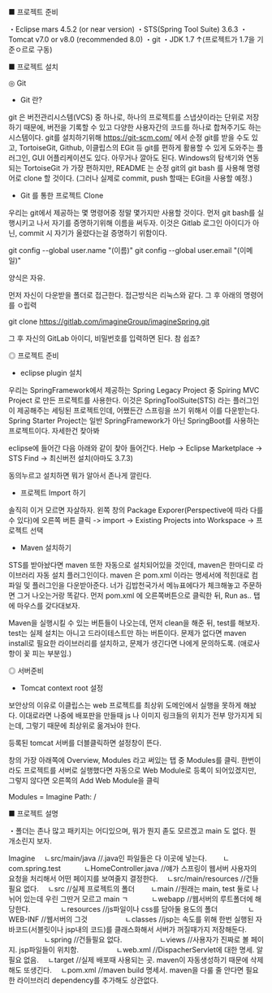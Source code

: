 ﻿■ 프로젝트 준비

・Eclipse mars 4.5.2 (or near version)
・STS(Spring Tool Suite) 3.6.3
・Tomcat v7.0 or v8.0 (recommended 8.0)
・git
・JDK 1.7 ↑(프로젝트가 1.7을 기준ㅇ르로 구동)



■ 프로젝트 설치

◎ Git

- Git 란?

git 은 버전관리시스템(VCS) 중 하나로, 하나의 프로젝트를 스냅샷이라는 단위로 저장하기 때문에, 버전을 기록할 수 있고 다양한 사용자간의 코드를 하나로 합쳐주기도 하는 시스템이다.
git를 설치하기위해 https://git-scm.com/ 에서 순정 git를 받을 수도 있고,
TortoiseGit, Github, 이클립스의 EGit 등 git를 편하게 활용할 수 있게 도와주는 플러그인, GUI 어플리케이션도 있다. 아무거나 깔아도 된다.
Windows의 탐색기와 연동되는 TortoiseGit 가 가장 편하지만, README 는 순정 git의 git bash 를 사용해 명령어로 clone 할 것이다.
(그러나 실제로 commit, push 할때는 EGit을 사용할 예정.)


- Git 를 통한 프로젝트 Clone

우리는 git에서 제공하는 몇 명령어중 정말 몇가지만 사용할 것이다.
먼저 git bash를 실행시키고 나서 자기를 증명하기위해 이름을 써두자. 이것은 Gitlab 로그인 아이디가 아닌, commit 시 자기가 올렸다는걸 증명하기 위함이다.

git config --global user.name "(이름)"
git config --global user.email "(이메일)"

양식은 자유.


먼저 자신이 다운받을 폴더로 접근한다. 접근방식은 리눅스와 같다. 그 후 아래의 명령어를 ㅇ립력

git clone https://gitlab.com/imagineGroup/imagineSpring.git

그 후 자신의 GitLab 아이디, 비밀번호를 입력하면 된다. 참 쉽죠?




◎ 프로젝트 준비

- eclipse plugin 설치

우리는 SpringFramework에서 제공하는 Spring Legacy Project 중 Spiring MVC Project 로 만든 프로젝트를 사용한다.
이것은 SpringToolSuite(STS) 라는 플러그인이 제공해주는 세팅된 프로젝트인데, 어쨌든간 스프링을 쓰기 위해서 이를 다운받는다.
Spring Starter Project는 일반 SpringFramework가 아닌 SpringBoot를 사용하는 프로젝트이다. 자세한건 찾아봐

eclipse에 들어간 다음 아래와 같이 찾아 들어간다.
Help -> Eclipse Marketplace -> STS Find -> 최신버전 설치(아마도 3.7.3)

동의누르고 설치하면 뭐가 알아서 존나게 깔린다.

- 프로젝트 Import 하기

솔직히 이거 모르면 자살하자.
왼쪽 창의 Package Exporer(Perspective에 따라 다를 수 있다)에 오른쪽 버튼 클릭 -> import -> Existing Projects into Workspace -> 프로젝트 선택

- Maven 설치하기

STS를 받아놨다면 maven 또한 자동으로 설치되어있을 것인데, maven은 한마디로 라이브러리 자동 설치 플러그인이다.
maven 은 pom.xml 이라는 명세서에 적힌대로 컴파일 및 플러그인을 다운받아준다.
너가 김밥천국가서 메뉴표에다가 체크해놓고 주문하면 그거 나오는거랑 똑같다.
먼저 pom.xml 에 오른쪽버튼으로 클릭한 뒤, Run as.. 탭에 마우스를 갖다대보자.

Maven을 실행시킬 수 있는 버튼들이 나오는데, 먼저 clean을 해준 뒤, test를 해보자. test는 실제 설치는 아니고 드라이테스트만 하는 버튼이다.
문제가 없다면 maven install로 필요한 라이브러리를 설치하고, 문제가 생긴다면 나에게 문의하도록.
(애로사항이 꽃 피는 부분임.)




◎ 서버준비

- Tomcat context root 설정

보안상의 이유로 이클립스는 web 프로젝트를 최상위 도메인에서 실행을 못하게 해놨다.
이대로라면 나중에 배포판을 만들때 js 나 이미지 링크들의 위치가 전부 망가지게 되는데, 그렇기 때문에 최상위로 옮겨놔야 한다.

등록된 tomcat 서버를 더블클릭하면 설정창이 뜬다.

창의 가장 아래쪽에 Overview, Modules 라고 써있는 탭 중 Modules를 클릭.
한번이라도 프로젝트를 서버로 실행했다면 자동으로 Web Module로 등록이 되어있겠지만, 그렇지 않다면 오른쪽의 Add Web Module을 클릭

Modules = Imagine
Path: /




■ 프로젝트 설명

・폴더는 존나 많고 패키지는 어디있으며, 뭐가 뭔지 졷도 모르겠고 main 도 없다. 뭔 개소린지 보자.

Imagine
　ㄴsrc/main/java		//.java인 파일들은 다 이곳에 넣는다.
　　ㄴcom.spring.test
　　　ㄴHomeController.java	//얘가 스프링이 웹서버 사용자의 요청을 처리해서 어떤 페이지를 보여줄지 결정한다.
　ㄴsrc/main/resources		//건들필요 없다.
　ㄴsrc				//실제 프로젝트의 폴더
　　ㄴmain			//원래는 main, test 둘로 나뉘어 있는데 우린 그딴거 모르고 main ㄱ
　　　ㄴwebapp			//웹서버의 루트폴더에 해당한다.
　　　　ㄴresources		//js파일이나 css를 담아둘 용도의 폴더
　　　　ㄴWEB-INF		//웹서버의 그것
　　　　　ㄴclasses		//jsp는 속도를 위해 한번 실행된 자바코드(서블릿이나 jsp내의 코드)를 클래스화해서 서버가 꺼질때가지 저장해둔다.
　　　　　ㄴspring		//건들필요 없다.
　　　　　ㄴviews		//사용자가 진짜로 볼 페이지. jsp파일들이 위치함.
　　　　　ㄴweb.xml		//DispacherServlet에 대한 명세. 알 필요 없음.
　ㄴtarget			//실제 배포때 사용되는 곳. maven이 자동생성하기 때문에 삭제해도 또생긴다.
　ㄴpom.xml			//maven build 명세서. maven을 다룰 줄 안다면 필요한 라이브러리 dependency를 추가해도 상관없다.
